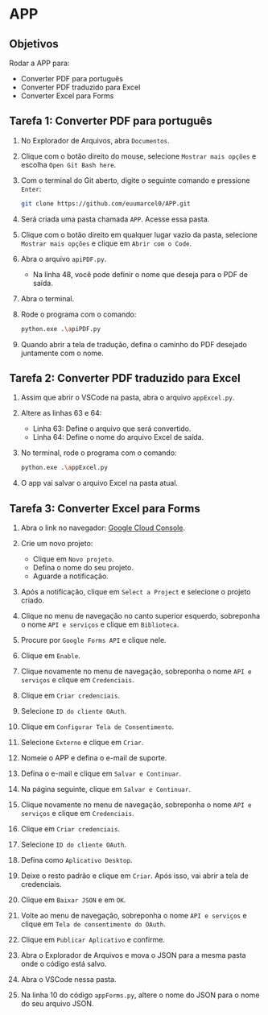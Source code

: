 # APP

## Objetivos

Rodar a APP para:
- Converter PDF para português
- Converter PDF traduzido para Excel
- Converter Excel para Forms

## Tarefa 1: Converter PDF para português

1. No Explorador de Arquivos, abra `Documentos`.
2. Clique com o botão direito do mouse, selecione `Mostrar mais opções` e escolha `Open Git Bash here`.
3. Com o terminal do Git aberto, digite o seguinte comando e pressione `Enter`:

    ```sh
    git clone https://github.com/euumarcel0/APP.git
    ```



4. Será criada uma pasta chamada `APP`. Acesse essa pasta.
5. Clique com o botão direito em qualquer lugar vazio da pasta, selecione `Mostrar mais opções` e clique em `Abrir com o Code`.
6. Abra o arquivo `apiPDF.py`.

    - Na linha 48, você pode definir o nome que deseja para o PDF de saída.


7. Abra o terminal.
8. Rode o programa com o comando:

    ```sh
    python.exe .\apiPDF.py
    ```

9. Quando abrir a tela de tradução, defina o caminho do PDF desejado juntamente com o nome.

## Tarefa 2: Converter PDF traduzido para Excel

1. Assim que abrir o VSCode na pasta, abra o arquivo `appExcel.py`.
2. Altere as linhas 63 e 64:

    - Linha 63: Define o arquivo que será convertido.
    - Linha 64: Define o nome do arquivo Excel de saída.

3. No terminal, rode o programa com o comando:

    ```sh
    python.exe .\appExcel.py
    ```

4. O app vai salvar o arquivo Excel na pasta atual.

## Tarefa 3: Converter Excel para Forms

1. Abra o link no navegador: [Google Cloud Console](https://console.cloud.google.com/welcome?hl=en-au&project=subtle-torus-421513).
2. Crie um novo projeto:
    - Clique em `Novo projeto`.
    - Defina o nome do seu projeto.
    - Aguarde a notificação.

3. Após a notificação, clique em `Select a Project` e selecione o projeto criado.
4. Clique no menu de navegação no canto superior esquerdo, sobreponha o nome `API e serviços` e clique em `Biblioteca`.
5. Procure por `Google Forms API` e clique nele.
6. Clique em `Enable`.
7. Clique novamente no menu de navegação, sobreponha o nome `API e serviços` e clique em `Credenciais`.
8. Clique em `Criar credenciais`.
9. Selecione `ID do cliente OAuth`.
10. Clique em `Configurar Tela de Consentimento`.
11. Selecione `Externo` e clique em `Criar`.
12. Nomeie o APP e defina o e-mail de suporte.
13. Defina o e-mail e clique em `Salvar e Continuar`.
14. Na página seguinte, clique em `Salvar e Continuar`.
15. Clique novamente no menu de navegação, sobreponha o nome `API e serviços` e clique em `Credenciais`.
16. Clique em `Criar credenciais`.
17. Selecione `ID do cliente OAuth`.
18. Defina como `Aplicativo Desktop`.
19. Deixe o resto padrão e clique em `Criar`. Após isso, vai abrir a tela de credenciais.
20. Clique em `Baixar JSON` e em `OK`.
21. Volte ao menu de navegação, sobreponha o nome `API e serviços` e clique em `Tela de consentimento do OAuth`.
22. Clique em `Publicar Aplicativo` e confirme.
23. Abra o Explorador de Arquivos e mova o JSON para a mesma pasta onde o código está salvo.
24. Abra o VSCode nessa pasta.
25. Na linha 10 do código `appForms.py`, altere o nome do JSON para o nome do seu arquivo JSON.
